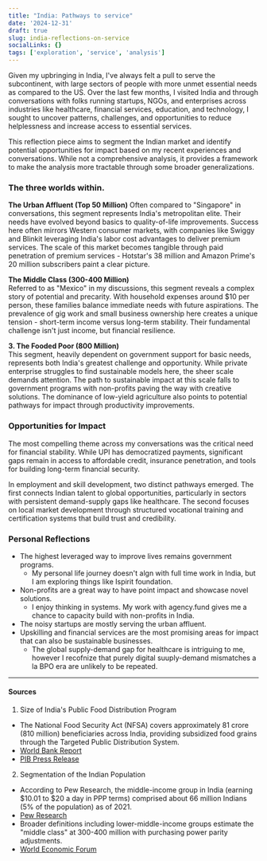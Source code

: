 ```yaml
---
title: "India: Pathways to service"
date: '2024-12-31'
draft: true
slug: india-reflections-on-service
socialLinks: {}
tags: ['exploration', 'service', 'analysis']
---
```


Given my upbringing in India, I've always felt a pull to serve the subcontinent, with large sectors of people with more unmet essential needs as compared to the US.
Over the last few months, I visited India and through conversations with folks running startups, NGOs, and enterprises across industries like healthcare, financial services, education, and technology, I sought to uncover patterns, challenges, and opportunities to reduce helplessness and increase access to essential services.

This reflection piece aims to segment the Indian market and identify potential opportunities for impact based on my recent experiences and conversations. While not a comprehensive analysis, it provides a framework to make the analysis more tractable through some broader generalizations.

### The three worlds within.
**The Urban Affluent (Top 50 Million)**
Often compared to "Singapore" in conversations, this segment represents India's metropolitan elite. Their needs have evolved beyond basics to quality-of-life improvements. Success here often mirrors Western consumer markets, with companies like Swiggy and Blinkit leveraging India's labor cost advantages to deliver premium services. The scale of this market becomes tangible through paid penetration of premium services - Hotstar's 38 million and Amazon Prime's 20 million subscribers paint a clear picture.

**The Middle Class (300-400 Million)**  
Referred to as "Mexico" in my discussions, this segment reveals a complex story of potential and precarity. With household expenses around $10 per person, these families balance immediate needs with future aspirations. The prevalence of gig work and small business ownership here creates a unique tension - short-term income versus long-term stability. Their fundamental challenge isn't just income, but financial resilience.

**3. The Fooded Poor (800 Million)**  
This segment, heavily dependent on government support for basic needs, represents both India's greatest challenge and opportunity. While private enterprise struggles to find sustainable models here, the sheer scale demands attention. The path to sustainable impact at this scale falls to government programs with non-profits paving the way with creative solutions. The dominance of low-yield agriculture also points to potential pathways for impact through productivity improvements.


### Opportunities for Impact
The most compelling theme across my conversations was the critical need for financial stability. While UPI has democratized payments, significant gaps remain in access to affordable credit, insurance penetration, and tools for building long-term financial security.

In employment and skill development, two distinct pathways emerged. The first connects Indian talent to global opportunities, particularly in sectors with persistent demand-supply gaps like healthcare. The second focuses on local market development through structured vocational training and certification systems that build trust and credibility.

### Personal Reflections
- The highest leveraged way to improve lives remains government programs.
    - My personal life journey doesn't algn with full time work in India, but I am exploring things like Ispirit foundation.
- Non-profits are a great way to have point impact and showcase novel solutions.
    - I enjoy thinking in systems. My work with agency.fund gives me a chance to capacity build with non-profits in India.
- The noisy startups are mostly serving the urban affluent.
- Upskilling and financial services are the most promising areas for impact that can also be sustainable businesses.
    - The global supply-demand gap for healthcare is intriguing to me, however I recofnize that purely digital suuply-demand mismatches a la BPO era are unlikely to be repeated.


---

#### Sources

1. Size of India's Public Food Distribution Program
- The National Food Security Act (NFSA) covers approximately 81 crore (810 million) beneficiaries across India, providing subsidized food grains through the Targeted Public Distribution System. 
- [World Bank Report](https://www.worldbank.org/en/news/feature/2019/02/21/schemes-to-systems-public-distribution-system)
- [PIB Press Release](https://pib.gov.in/PressNoteDetails.aspx?ModuleId=3&NoteId=151969)

2. Segmentation of the Indian Population
- According to Pew Research, the middle-income group in India (earning $10.01 to $20 a day in PPP terms) comprised about 66 million Indians (5% of the population) as of 2021.
- [Pew Research](https://www.pewresearch.org/)
- Broader definitions including lower-middle-income groups estimate the "middle class" at 300-400 million with purchasing power parity adjustments.
- [World Economic Forum](https://www.weforum.org/)